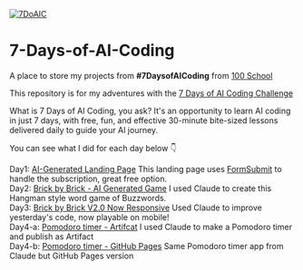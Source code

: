[![7DoAIC](https://github.com/user-attachments/assets/f6adcbde-5d63-43cc-bf2f-2e3d69dd5432)](https://www.100school.com/atomic-challenges/7daysofaicoding)
# 7-Days-of-AI-Coding
A place to store my projects from **#7DaysofAICoding** from [100 School](https://www.100school.com/)

This repository is for my adventures with the [7 Days of AI Coding Challenge](https://www.100school.com/atomic-challenges/7daysofaicoding)

What is 7 Days of AI Coding, you ask? It's an opportunity to learn AI coding in just 7 days, with free, fun, and effective 30-minute bite-sized lessons delivered daily to guide your AI journey.

You can see what I did for each day below 👇

Day1: [AI-Generated Landing Page](https://thebimsider.github.io/7-Days-of-AI-Coding/Day1) This landing page uses [FormSubmit](https://formsubmit.co/) to handle the subscription, great free option.   
Day2: [Brick by Brick - AI Generated Game](https://thebimsider.github.io/7-Days-of-AI-Coding/Day2) I used Claude to create this Hangman style word game of Buzzwords.   
Day3: [Brick by Brick V2.0 Now Responsive](https://thebimsider.github.io/7-Days-of-AI-Coding/Day3) Used Claude to improve yesterday's code, now playable on mobile!    
Day4-a: [Pomodoro timer - Artifcat](https://claude.site/artifacts/5ca0a1ab-0767-4078-b2c7-4b181d5528ca) I used Claude to make a Pomodoro timer and publish as Artifact   
Day4-b: [Pomodoro timer - GitHub Pages](https://thebimsider.github.io/7-Days-of-AI-Coding/Day4) Same Pomodoro timer app from Claude but GitHub Pages version   




